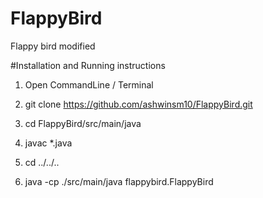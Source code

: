 # FlappyBird
Flappy bird modified

#Installation and Running instructions
1. Open CommandLine / Terminal

2. git clone https://github.com/ashwinsm10/FlappyBird.git

3. cd FlappyBird/src/main/java

4. javac *.java

5. cd ../../..

6. java -cp ./src/main/java flappybird.FlappyBird
